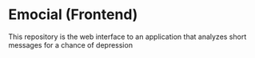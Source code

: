 Emocial (Frontend)
=======
This repository is the web interface to an application that analyzes short messages for a chance of depression